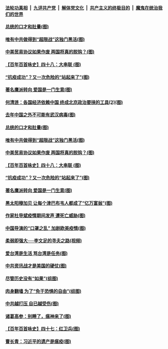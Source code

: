 ####  [法轮功真相](../../../../basic/blob/master/README.md?t=05122031) &nbsp;|&nbsp; [九评共产党](../../../../9ping.md/blob/master/README.md?t=05122031) &nbsp;|&nbsp; [解体党文化](../../../../jtdwh.md/blob/master/README.md?t=05122031)  &nbsp;|&nbsp; [共产主义的终极目的](../../../../gczydzjmd.md/blob/master/README.md?t=05122031) &nbsp;|&nbsp; [魔鬼在统治我们的世界](../../../../mgztzwmdsj.md/blob/master/README.md?t=05122031) 

#### [总统的口才和肚量(图)](../pages/p4/932989.md?t=05122031) 

#### [唯有中共做得到“超限战”这独门黑活(图)](../pages/p4/932984.md?t=05122031) 

#### [中美贸易协议如果作废 两国将真的脱钩？(图)](../pages/p4/932983.md?t=05122031) 

#### [【百年百首咏史】四十八：大串联 (图)](../pages/p4/932585.md?t=05122031) 

#### [“抗疫成功”？又一次危险的“站起来了”(图)](../pages/p4/932879.md?t=05122031) 

#### [著名鹰派转向 爱国是一门生意(图)](../pages/p4/932626.md?t=05122031) 

#### [何清涟：各国经济依赖中国 终成北京政治要挟的工具(2)(图)](../pages/p4/932994.md?t=05122031) 

#### [去年中国之外不可能有武汉病毒(图)](../pages/p4/932992.md?t=05122031) 

#### [总统的口才和肚量(图)](../pages/p4/932989.md?t=05122031) 

#### [唯有中共做得到“超限战”这独门黑活(图)](../pages/p4/932984.md?t=05122031) 

#### [中美贸易协议如果作废 两国将真的脱钩？(图)](../pages/p4/932983.md?t=05122031) 

#### [【百年百首咏史】四十八：大串联 (图)](../pages/p4/932585.md?t=05122031) 

#### [“抗疫成功”？又一次危险的“站起来了”(图)](../pages/p4/932879.md?t=05122031) 

#### [著名鹰派转向 爱国是一门生意(图)](../pages/p4/932626.md?t=05122031) 

#### [黑太阳穆加贝 让每个津巴布韦人都成了“亿万富翁”(图)](../pages/p4/932835.md?t=05122031) 

#### [作家杜导斌疫情期间发声 遭死亡威胁(图)](../pages/p4/932834.md?t=05122031) 

#### [中国导演的“口罩之乱” 加剧欧美疫情(图)](../pages/p4/932847.md?t=05122031) 

#### [柔弱即强大──李文足的寻夫之路​(视频)](../pages/p4/932837.md?t=05122031) 

#### [爱台湾是生活 骂台湾是任务(图)](../pages/p4/932740.md?t=05122031) 

#### [中共资讯战才是美国的硬仗(图)](../pages/p4/932736.md?t=05122031) 

#### [尽管历史没有“如果”(组图)](../pages/p4/932733.md?t=05122031) 

#### [肉身翻墙 为了“免于恐惧的自由”(组图)](../pages/p4/932695.md?t=05122031) 

#### [中共越打压 自已越受伤(图)](../pages/p4/932730.md?t=05122031) 

#### [诸葛高参：别睡了，瘟神来了(图)](../pages/p4/932732.md?t=05122031) 

#### [【百年百首咏史】四十七：红卫兵(图)](../pages/p4/932711.md?t=05122031) 

#### [曹长青：习近平的遗产是瘟疫(图)](../pages/p4/932716.md?t=05122031) 

